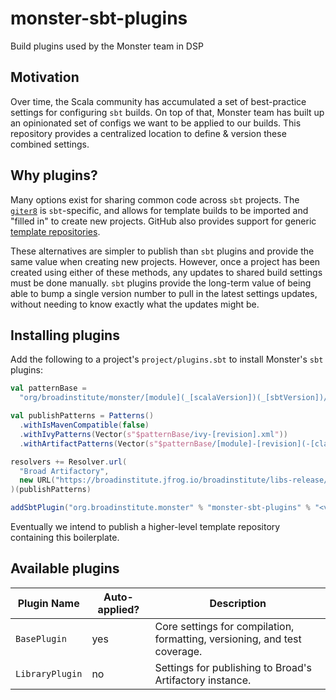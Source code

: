 # monster-sbt-plugins
Build plugins used by the Monster team in DSP

## Motivation
Over time, the Scala community has accumulated a set of best-practice settings
for configuring `sbt` builds. On top of that, Monster team has built up an
opinionated set of configs we want to be applied to our builds. This repository
provides a centralized location to define & version these combined settings.

## Why plugins?
Many options exist for sharing common code across `sbt` projects. The
[`giter8`](http://www.foundweekends.org/giter8/) is `sbt`-specific, and allows
for template builds to be imported and "filled in" to create new projects.
GitHub also provides support for generic
[template repositories](https://github.blog/2019-06-06-generate-new-repositories-with-repository-templates/).


These alternatives are simpler to publish than `sbt` plugins and provide
the same value when creating new projects. However, once a project has been
created using either of these methods, any updates to shared build settings
must be done manually. `sbt` plugins provide the long-term value of being able
to bump a single version number to pull in the latest settings updates, without
needing to know exactly what the updates might be.

## Installing plugins
Add the following to a project's `project/plugins.sbt` to install Monster's `sbt` plugins:
```sbt
val patternBase =
  "org/broadinstitute/monster/[module](_[scalaVersion])(_[sbtVersion])/[revision]"

val publishPatterns = Patterns()
  .withIsMavenCompatible(false)
  .withIvyPatterns(Vector(s"$patternBase/ivy-[revision].xml"))
  .withArtifactPatterns(Vector(s"$patternBase/[module]-[revision](-[classifier]).[ext]"))

resolvers += Resolver.url(
  "Broad Artifactory",
  new URL("https://broadinstitute.jfrog.io/broadinstitute/libs-release/")
)(publishPatterns)

addSbtPlugin("org.broadinstitute.monster" % "monster-sbt-plugins" % "<version>")
```

Eventually we intend to publish a higher-level template repository containing this boilerplate.

## Available plugins
| Plugin Name | Auto-applied? | Description |
| ----------- | ------------- | ----------- |
| `BasePlugin` | yes | Core settings for compilation, formatting, versioning, and test coverage. |
| `LibraryPlugin` | no | Settings for publishing to Broad's Artifactory instance. |
